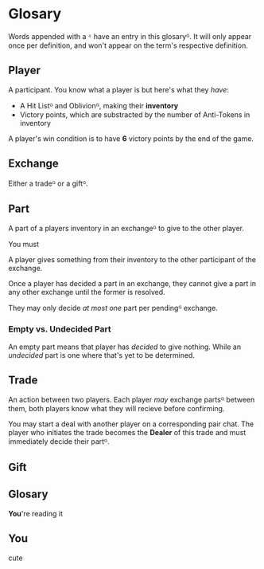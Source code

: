 # Glosary

Words appended with a `ᴳ` have an entry in this glosaryᴳ. It will only appear once per definition, and won't appear on the term's respective definition.

## Player

A participant. You know what a player is but here's what they _have_:

- A Hit Listᴳ and Oblivionᴳ, making their **inventory**
- Victory points, which are substracted by the number of Anti-Tokens in inventory

A player's win condition is to have **6** victory points by the end of the game.

## Exchange

Either a tradeᴳ or a giftᴳ.

## Part

A part of a players inventory in an exchangeᴳ to give to the other player.

You must

A player gives something from their inventory to the other participant of the exchange.

Once a player has decided a part in an exchange, they cannot give a part in any other exchange until the former is resolved.

They may only decide _at most one_ part per pendingᴳ exchange.

### Empty vs. Undecided Part

An empty part means that player has _decided_ to give nothing. While an _undecided_ part is one where that's yet to be determined.

## Trade

An action between two players. Each player _may_ exchange partsᴳ between them, both players know what they will recieve before confirming.

You may start a deal with another player on a corresponding pair chat. The player who initiates the trade becomes the **Dealer** of this trade and must immediately decide their partᴳ.

## Gift

## Glosary

**You**'re reading it

## You

cute
